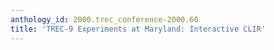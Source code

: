 ```yaml
---
anthology_id: 2000.trec_conference-2000.60
title: 'TREC-9 Experiments at Maryland: Interactive CLIR'
---
```

